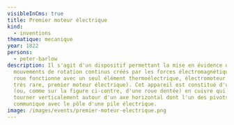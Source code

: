 ```yaml
---
visibleInCms: true
title: Premier moteur électrique
kind:
  - inventions
thematique: mecanique
year: 1822
persons:
  - peter-barlow
description: Il s'agit d'un dispositif permettant la mise en évidence des
  mouvements de rotation continus créés par les forces électromagnétiques. Cette
  roue fonctionne avec un seul élément thermoélectrique, électromoteur (modèle
  très rare, premier moteur électrique). Cet appareil est constitué d'un disque
  (ou, comme sur la figure ci-contre, d'une roue dentée) en cuivre qui peut
  tourner verticalement autour d'un axe horizontal dont l'un des pivots
  communique avec le pôle d'une pile électrique.
image: /images/events/premier-moteur-electrique.png
---
```

